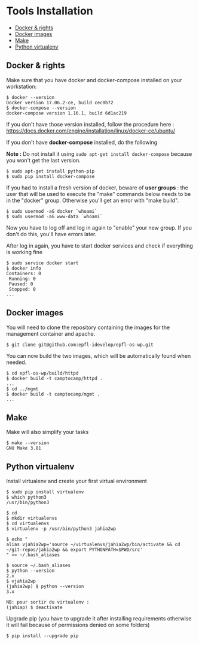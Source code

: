 Tools Installation
==================

<!-- TOC -->

- [Docker & rights](#docker--rights)
- [Docker images](#docker-images)
- [Make](#make)
- [Python virtualenv](#python-virtualenv)

<!-- /TOC -->

## Docker & rights

Make sure that you have docker and docker-compose installed on your workstation:

```
$ docker --version
Docker version 17.06.2-ce, build cec0b72
$ docker-compose --version
docker-compose version 1.16.1, build 6d1ac219
```

If you don't have those version installed, follow the procedure here : https://docs.docker.com/engine/installation/linux/docker-ce/ubuntu/



If you don't have **docker-compose** installed, do the following

**Note :** Do not install it using ```sudo apt-get install docker-compose``` because you won't get the last version.


```
$ sudo apt-get install python-pip
$ sudo pip install docker-compose
```


If you had to install a fresh version of docker, beware of **user groups** : the user that will be used to execute the "make" commands below needs to be in the "docker" group. Otherwise you'll get an error with "make build".

```
$ sudo usermod -aG docker `whoami`
$ sudo usermod -aG www-data `whoami`
```

Now you have to log off and log in again to "enable" your new group. If you don't do this, you'll have errors later.

After log in again, you have to start docker services and check if everything is working fine

```
$ sudo service docker start
$ docker info
Containers: 0
 Running: 0
 Paused: 0
 Stopped: 0
...
```



## Docker images

You will need to clone the repository containing the images for the management container and apache.

    $ git clone git@github.com:epfl-idevelop/epfl-os-wp.git

You can now build the two images, which will be automatically found when needed.

    $ cd epfl-os-wp/build/httpd
    $ docker build -t camptocamp/httpd .
    ...
    $ cd ../mgmt
    $ docker build -t camptocamp/mgmt .
    ...

## Make

Make will also simplify your tasks

```
$ make --version
GNU Make 3.81
```


## Python virtualenv

Install virtualenv and create your first virtual environment

```
$ sudo pip install virtualenv
$ which python3
/usr/bin/python3

$ cd
$ mkdir virtualenvs
$ cd virtualenvs
$ virtualenv -p /usr/bin/python3 jahia2wp

$ echo "
alias vjahia2wp='source ~/virtualenvs/jahia2wp/bin/activate && cd ~/git-repos/jahia2wp && export PYTHONPATH=$PWD/src'
" >> ~/.bash_aliases

$ source ~/.bash_aliases
$ python --version
2.x
$ vjahia2wp
(jahia2wp) $ python --version
3.x

NB: pour sortir du virtualenv :
(jahiap) $ deactivate

```

Upgrade pip (you have to upgrade it after installing requirements otherwise it will fail because of permissions denied on some folders)

```
$ pip install --upgrade pip
```
